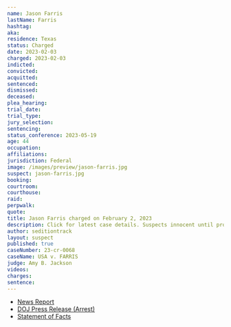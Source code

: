 ```yaml
---
name: Jason Farris
lastName: Farris
hashtag:
aka:
residence: Texas
status: Charged
date: 2023-02-03
charged: 2023-02-03
indicted:
convicted:
acquitted:
sentenced:
dismissed:
deceased:
plea_hearing:
trial_date:
trial_type:
jury_selection:
sentencing:
status_conference: 2023-05-19
age: 44
occupation:
affiliations:
jurisdiction: Federal
image: /images/preview/jason-farris.jpg
suspect: jason-farris.jpg
booking:
courtroom:
courthouse:
raid:
perpwalk:
quote:
title: Jason Farris charged on February 2, 2023
description: Click for latest case details. Suspects innocent until proven guilty.
author: seditiontrack
layout: suspect
published: true
caseNumber: 23-cr-0068
caseName: USA v. FARRIS
judge: Amy B. Jackson
videos:
charges:
sentence:
---
```

- [News Report](https://www.wfaa.com/article/news/local/arlington-man-charged-jan-6-capitol-riot/287-cd3faf32-194d-4733-9769-ec4ec453e79d)
- [DOJ Press Release (Arrest)](https://www.justice.gov/usao-dc/pr/texas-man-arrested-felony-charges-actions-during-jan-6-capitol-breach)
- [Statement of Facts](https://storage.courtlistener.com/recap/gov.uscourts.dcd.252932/gov.uscourts.dcd.252932.1.1.pdf)
